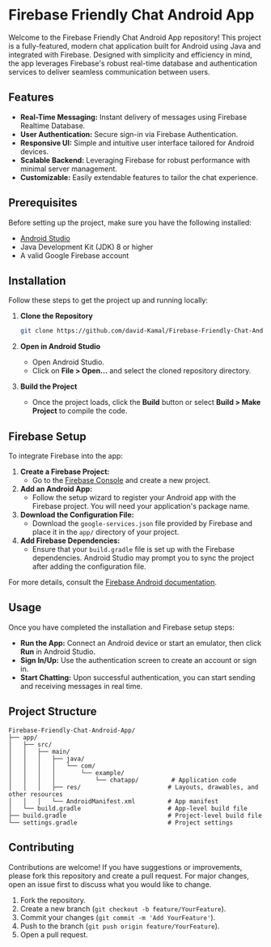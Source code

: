 # Firebase Friendly Chat Android App

Welcome to the Firebase Friendly Chat Android App repository! This project is a fully-featured, modern chat application built for Android using Java and integrated with Firebase. Designed with simplicity and efficiency in mind, the app leverages Firebase's robust real-time database and authentication services to deliver seamless communication between users.

## Features
- **Real-Time Messaging:** Instant delivery of messages using Firebase Realtime Database.
- **User Authentication:** Secure sign-in via Firebase Authentication.
- **Responsive UI:** Simple and intuitive user interface tailored for Android devices.
- **Scalable Backend:** Leveraging Firebase for robust performance with minimal server management.
- **Customizable:** Easily extendable features to tailor the chat experience.

## Prerequisites
Before setting up the project, make sure you have the following installed:
- [Android Studio](https://developer.android.com/studio)
- Java Development Kit (JDK) 8 or higher
- A valid Google Firebase account

## Installation
Follow these steps to get the project up and running locally:

1. **Clone the Repository**
   ```bash
   git clone https://github.com/david-Kamal/Firebase-Friendly-Chat-Android-App.git
   ```
2. **Open in Android Studio**
   - Open Android Studio.
   - Click on **File > Open...** and select the cloned repository directory.

3. **Build the Project**
   - Once the project loads, click the **Build** button or select **Build > Make Project** to compile the code.

## Firebase Setup
To integrate Firebase into the app:

1. **Create a Firebase Project:**
   - Go to the [Firebase Console](https://console.firebase.google.com) and create a new project.
2. **Add an Android App:**
   - Follow the setup wizard to register your Android app with the Firebase project. You will need your application's package name.
3. **Download the Configuration File:**
   - Download the `google-services.json` file provided by Firebase and place it in the `app/` directory of your project.
4. **Add Firebase Dependencies:**
   - Ensure that your `build.gradle` file is set up with the Firebase dependencies. Android Studio may prompt you to sync the project after adding the configuration file.

For more details, consult the [Firebase Android documentation](https://firebase.google.com/docs/android/setup).

## Usage
Once you have completed the installation and Firebase setup steps:
- **Run the App:** Connect an Android device or start an emulator, then click **Run** in Android Studio.
- **Sign In/Up:** Use the authentication screen to create an account or sign in.
- **Start Chatting:** Upon successful authentication, you can start sending and receiving messages in real time.

## Project Structure
```
Firebase-Friendly-Chat-Android-App/
├── app/
│   ├── src/
│   │   ├── main/
│   │   │   ├── java/
│   │   │   │   └── com/
│   │   │   │       └── example/
│   │   │   │           └── chatapp/         # Application code
│   │   │   ├── res/                        # Layouts, drawables, and other resources
│   │   │   └── AndroidManifest.xml         # App manifest
│   └── build.gradle                        # App-level build file
├── build.gradle                            # Project-level build file
└── settings.gradle                         # Project settings
```

## Contributing
Contributions are welcome! If you have suggestions or improvements, please fork this repository and create a pull request. For major changes, open an issue first to discuss what you would like to change.

1. Fork the repository.
2. Create a new branch (`git checkout -b feature/YourFeature`).
3. Commit your changes (`git commit -m 'Add YourFeature'`).
4. Push to the branch (`git push origin feature/YourFeature`).
5. Open a pull request.


